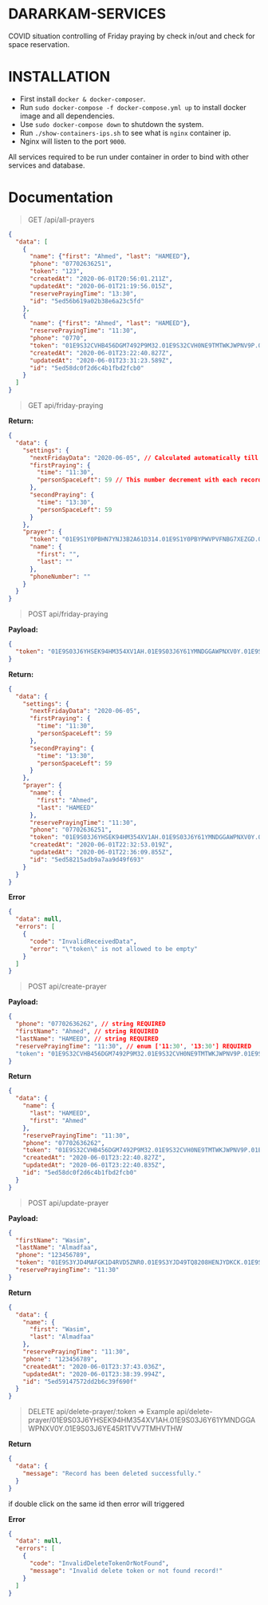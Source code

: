 # DARARKAM-SERVICES

COVID situation controlling of Friday praying by check in/out and check for space reservation.

# INSTALLATION

- First install `docker & docker-composer`.
- Run `sudo docker-compose -f docker-compose.yml up` to install docker image and all dependencies.
- Use `sudo docker-compose down` to shutdown the system.
- Run `./show-containers-ips.sh` to see what is `nginx` container ip.
- Nginx will listen to the port `9000`.

All services required to be run under container in order to bind with other services and database.

# Documentation

> GET /api/all-prayers

```json
{
  "data": [
    {
      "name": {"first": "Ahmed", "last": "HAMEED"},
      "phone": "07702636251",
      "token": "123",
      "createdAt": "2020-06-01T20:56:01.211Z",
      "updatedAt": "2020-06-01T21:19:56.015Z",
      "reservePrayingTime": "13:30",
      "id": "5ed56b619a02b38e6a23c5fd"
    },
    {
      "name": {"first": "Ahmed", "last": "HAMEED"},
      "reservePrayingTime": "11:30",
      "phone": "0770",
      "token": "01E9S32CVHB456DGM7492P9M32.01E9S32CVH0NE9TMTWKJWPNV9P.01E9S32CVJ2NC5ETVMS18EY3M4",
      "createdAt": "2020-06-01T23:22:40.827Z",
      "updatedAt": "2020-06-01T23:31:23.589Z",
      "id": "5ed58dc0f2d6c4b1fbd2fcb0"
    }
  ]
}
```

> GET api/friday-praying

**Return:**

```json
{
  "data": {
    "settings": {
      "nextFridayData": "2020-06-05", // Calculated automatically till Friday 2 pm. After that a new date calculated.
      "firstPraying": {
        "time": "11:30",
        "personSpaceLeft": 59 // This number decrement with each record on next fetch.
      },
      "secondPraying": {
        "time": "13:30",
        "personSpaceLeft": 59
      }
    },
    "prayer": {
      "token": "01E9S1Y0PBHN7YNJ3B2A61D314.01E9S1Y0PBYPWVPVFNBG7XEZGD.01E9S1Y0PBNGY3K69WAFF3JCYK", // unique token.
      "name": {
        "first": "",
        "last": ""
      },
      "phoneNumber": ""
    }
  }
}
```

> POST api/friday-praying

**Payload:**

```json
{
  "token": "01E9S03J6YHSEK94HM354XV1AH.01E9S03J6Y61YMNDGGAWPNXV0Y.01E9S03J6YE45R1TVV7TMHVTHW" // REQUIRED
}
```

**Return:**

```json
{
  "data": {
    "settings": {
      "nextFridayData": "2020-06-05",
      "firstPraying": {
        "time": "11:30",
        "personSpaceLeft": 59
      },
      "secondPraying": {
        "time": "13:30",
        "personSpaceLeft": 59
      }
    },
    "prayer": {
      "name": {
        "first": "Ahmed",
        "last": "HAMEED"
      },
      "reservePrayingTime": "11:30",
      "phone": "07702636251",
      "token": "01E9S03J6YHSEK94HM354XV1AH.01E9S03J6Y61YMNDGGAWPNXV0Y.01E9S03J6YE45R1TVV7TMHVTHW",
      "createdAt": "2020-06-01T22:32:53.019Z",
      "updatedAt": "2020-06-01T22:36:09.855Z",
      "id": "5ed58215adb9a7aa9d49f693"
    }
  }
}
```

**Error**

```json
{
  "data": null,
  "errors": [
    {
      "code": "InvalidReceivedData",
      "error": "\"token\" is not allowed to be empty"
    }
  ]
}
```

> POST api/create-prayer

**Payload:**

```json
{
  "phone": "07702636262", // string REQUIRED
  "firstName": "Ahmed", // string REQUIRED
  "lastName": "HAMEED", // string REQUIRED
  "reservePrayingTime": "11:30", // enum ['11:30', '13:30'] REQUIRED
  "token": "01E9S32CVHB456DGM7492P9M32.01E9S32CVH0NE9TMTWKJWPNV9P.01E9S32CVJ2NC5ETVMS18EY3M4" // Incoming token. REQUIRED
}
```

**Return**

```json
{
  "data": {
    "name": {
      "last": "HAMEED",
      "first": "Ahmed"
    },
    "reservePrayingTime": "11:30",
    "phone": "07702636262",
    "token": "01E9S32CVHB456DGM7492P9M32.01E9S32CVH0NE9TMTWKJWPNV9P.01E9S32CVJ2NC5ETVMS18EY3M4",
    "createdAt": "2020-06-01T23:22:40.827Z",
    "updatedAt": "2020-06-01T23:22:40.835Z",
    "id": "5ed58dc0f2d6c4b1fbd2fcb0"
  }
}
```

> POST api/update-prayer

**Payload:**

```json
{
  "firstName": "Wasim",
  "lastName": "Almadfaa",
  "phone": "123456789",
  "token": "01E9S3YJD4MAFGK1D4RVD5ZNR0.01E9S3YJD49TQ8208HENJYDKCK.01E9S3YJD5KCNK6TMG71QN53RZ",
  "reservePrayingTime": "11:30"
}
```

**Return**

```json
{
  "data": {
    "name": {
      "first": "Wasim",
      "last": "Almadfaa"
    },
    "reservePrayingTime": "11:30",
    "phone": "123456789",
    "createdAt": "2020-06-01T23:37:43.036Z",
    "updatedAt": "2020-06-01T23:38:39.994Z",
    "id": "5ed59147572dd2b6c39f690f"
  }
}
```

> DELETE api/delete-prayer/:token => Example api/delete-prayer/01E9S03J6YHSEK94HM354XV1AH.01E9S03J6Y61YMNDGGAWPNXV0Y.01E9S03J6YE45R1TVV7TMHVTHW

**Return**

```json
{
  "data": {
    "message": "Record has been deleted successfully."
  }
}
```

if double click on the same id then error will triggered

**Error**

```json
{
  "data": null,
  "errors": [
    {
      "code": "InvalidDeleteTokenOrNotFound",
      "message": "Invalid delete token or not found record!"
    }
  ]
}
```
